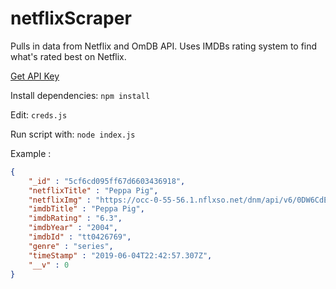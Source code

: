 # netflixScraper

Pulls in data from Netflix and OmDB API. Uses IMDBs rating system to find what's rated best on Netflix.

[Get API Key](http://www.omdbapi.com/apikey.aspx)

Install dependencies: `npm install` 

Edit: `creds.js`

Run script with: `node index.js`


Example : 
```JSON
{
    "_id" : "5cf6cd095ff67d6603436918",
    "netflixTitle" : "Peppa Pig",
    "netflixImg" : "https://occ-0-55-56.1.nflxso.net/dnm/api/v6/0DW6CdE4gYtYx8iy3aj8gs9WtXE/AAAABTB46yd_oM9TQPFsw_aFLuyIHtwICrsx8MeyUlpSeMTY3tVbwdX2ehFosA6zFfiEB97RgFgc7RNh3X8eqmwGNy_dEvP4FKgW.webp?r=ebe",
    "imdbTitle" : "Peppa Pig",
    "imdbRating" : "6.3",
    "imdbYear" : "2004",
    "imdbId" : "tt0426769",
    "genre" : "series",
    "timeStamp" : "2019-06-04T22:42:57.307Z",
    "__v" : 0
}
```